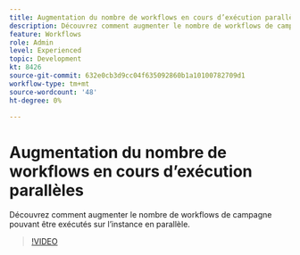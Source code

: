 ```yaml
---
title: Augmentation du nombre de workflows en cours d’exécution parallèles
description: Découvrez comment augmenter le nombre de workflows de campagne pouvant être exécutés sur l’instance en parallèle.
feature: Workflows
role: Admin
level: Experienced
topic: Development
kt: 8426
source-git-commit: 632e0cb3d9cc04f635092860b1a10100782709d1
workflow-type: tm+mt
source-wordcount: '48'
ht-degree: 0%

---
```



# Augmentation du nombre de workflows en cours d’exécution parallèles

Découvrez comment augmenter le nombre de workflows de campagne pouvant être exécutés sur l’instance en parallèle.

>[!VIDEO](https://video.tv.adobe.com/v/335982?quality=12)

